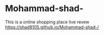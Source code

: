 # Mohammad-shad-
This is a online shopping place 
live revew https://shad8105.github.io/Mohammad-shad-/
